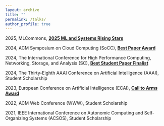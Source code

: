 ```yaml
---
layout: archive
title: ""
permalink: /talks/
author_profile: true
---
```



2025, MLCommons, [**2025 ML and Systems Rising Stars**](https://mlcommons.org/about-us/programs/)

2024, ACM Symposium on Cloud Computing (SoCC), [**Best Paper Award**](https://hanfeiyu.github.io/files/socc24-best-paper.pdf)

2024, The International Conference for High Performance Computing, Networking, Storage, and Analysis (SC), [**Best Student Paper Finalist**](https://sc24.conference-program.com/presentation/?id=pap594&sess=sess392)

2024, The Thirty-Eighth AAAI Conference on Artificial Intelligence (AAAI), Student Scholarship

2023, European Conference on Artificial Intelligence (ECAI), [**Call to Arms Award**](https://ecai2023.eu/pca)

2022, ACM Web Conference (WWW), Student Scholarship

2021, IEEE International Conference on Autonomic Computing and Self-Organizing Systems (ACSOS), Student Scholarship
